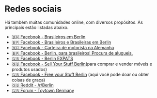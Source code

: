 # Redes sociais

Há também muitas comunidades online, com diversos propósitos. As principais estão listadas abaixo.

- [🇧🇷 Facebook - Brasileiros em Berlin](https://www.facebook.com/groups/23019977343/)
- [🇧🇷 Facebook - Brasileiros e Brasileiras em Berlin](https://www.facebook.com/groups/brasileiros.brasileiras.berlim/)
- [🇧🇷 Facebook - Carteira de motorista na Alemanha](https://www.facebook.com/groups/773323876121562/)
- [🇧🇷 Facebook - Berlin, para brasileiros! Procura de alugueis.](https://www.facebook.com/groups/1519266804996859/)
- [🇬🇧 Facebook - Berlin EXPATS](https://www.facebook.com/groups/berlinexpats/)
- [🇬🇧 Facebook - Sell Your Stuff Berlin](https://www.facebook.com/groups/sysberlin/)(para comprar e vender móveis e produtos usados)
- [🇬🇧 Facebook - Free your Stuff Berlin](https://www.facebook.com/groups/freeyourstuff/) (aqui você pode doar ou obter coisas de graça)
- [🇬🇧 Reddit - /r/Berlin](https://www.reddit.com/r/berlin/)
- [🇬🇧 Forum - Toytown Germany](https://www.toytowngermany.com/forum/)
